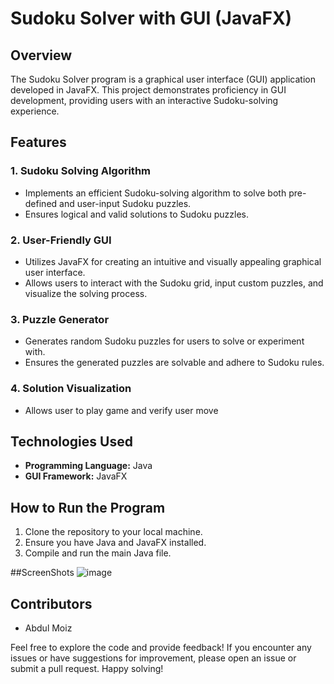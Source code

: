 # Sudoku Solver with GUI (JavaFX)

## Overview
The Sudoku Solver program is a graphical user interface (GUI) application developed in JavaFX. This project demonstrates proficiency in GUI development, providing users with an interactive Sudoku-solving experience.

## Features

### 1. Sudoku Solving Algorithm
   - Implements an efficient Sudoku-solving algorithm to solve both pre-defined and user-input Sudoku puzzles.
   - Ensures logical and valid solutions to Sudoku puzzles.

### 2. User-Friendly GUI
   - Utilizes JavaFX for creating an intuitive and visually appealing graphical user interface.
   - Allows users to interact with the Sudoku grid, input custom puzzles, and visualize the solving process.

### 3. Puzzle Generator
   - Generates random Sudoku puzzles for users to solve or experiment with.
   - Ensures the generated puzzles are solvable and adhere to Sudoku rules.

### 4. Solution Visualization
   - Allows user to play game and verify user move

## Technologies Used
- **Programming Language:** Java
- **GUI Framework:** JavaFX

## How to Run the Program
1. Clone the repository to your local machine.
2. Ensure you have Java and JavaFX installed.
3. Compile and run the main Java file.

##ScreenShots
![image](https://github.com/abdulmoiz248/Sudoku/assets/124524932/1dd9374b-fc8a-4d34-9055-6bcec0d1ee1d)

## Contributors
- Abdul Moiz

Feel free to explore the code and provide feedback! If you encounter any issues or have suggestions for improvement, please open an issue or submit a pull request. Happy solving!
